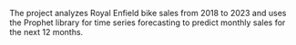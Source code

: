 The project analyzes Royal Enfield bike sales from 2018 to 2023 and uses the Prophet library for time series forecasting to predict monthly sales for the next 12 months.
